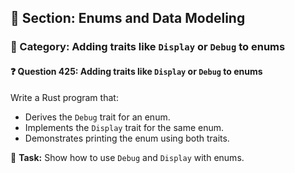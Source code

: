 ## 📘 Section: Enums and Data Modeling  
### 🔹 Category: Adding traits like `Display` or `Debug` to enums  
#### ❓ Question 425: Adding traits like `Display` or `Debug` to enums

Write a Rust program that:

- Derives the `Debug` trait for an enum.
- Implements the `Display` trait for the same enum.
- Demonstrates printing the enum using both traits.

🔧 **Task:** Show how to use `Debug` and `Display` with enums.
